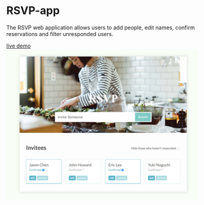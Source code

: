 # RSVP-app
The RSVP web application allows users to add people, edit names, confirm reservations and filter unresponded users. 

[live demo](https://zhenghaohe.github.io/RSVP-app/)
![img](https://github.com/zhenghaohe/RSVP-app/blob/master/index.jpg)
